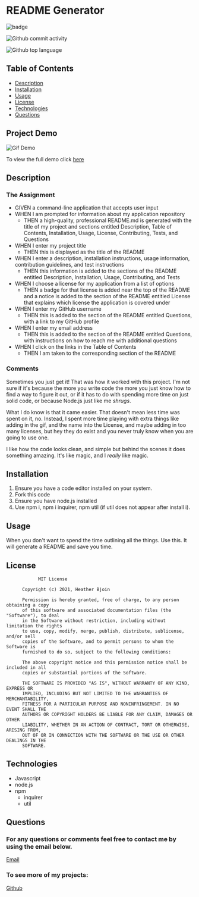 
  # README Generator

  ![badge](https://img.shields.io/static/v1?label=license&message=MIT&color=orange)

  ![Github commit activity](https://img.shields.io/github/commit-activity/m/HeatMarie/readmeGenerator?color=%235FCE3B&style=for-the-badge)

  ![Github top language](https://img.shields.io/github/languages/top/HeatMarie/readmeGenerator?color=%23AF630D&style=for-the-badge)

  ## Table of Contents
  * [Description](#description)
  * [Installation](#installation)
  * [Usage](#usage)
  * [License](#license)
  * [Technologies](#technologies)
  * [Questions](#questions)
  

  ## Project Demo
  
   ![Gif Demo](images/testdemo1.gif)

   To view the full demo click <a href="https://drive.google.com/file/d/1Nwq-gHmCZvtyDbDa4LOu20cdGuJU1oiB/view">here</a>

## Description
  
  ### The Assignment 
- GIVEN a command-line application that accepts user input
- WHEN I am prompted for information about my application repository
  * THEN a high-quality, professional README.md is generated with the title of my project and sections entitled Description, Table of Contents, Installation, Usage, License, Contributing, Tests, and Questions
- WHEN I enter my project title
  * THEN this is displayed as the title of the README
- WHEN I enter a description, installation instructions, usage information, contribution guidelines, and test instructions
  * THEN this information is added to the sections of the README entitled Description, Installation, Usage, Contributing, and Tests
- WHEN I choose a license for my application from a list of options
  * THEN a badge for that license is added near the top of the README and a notice is added to the section of the README entitled License that explains which license the application is covered under
- WHEN I enter my GitHub username
  * THEN this is added to the section of the README entitled Questions, with a link to my GitHub profile
- WHEN I enter my email address
  * THEN this is added to the section of the README entitled Questions, with instructions on how to reach me with additional questions
- WHEN I click on the links in the Table of Contents
  * THEN I am taken to the corresponding section of the README

### Comments

Sometimes you just get it! That was how it worked with this project. I'm not sure if it's because the more you write code the more you just know how to find a way to figure it out, or if it has to do with spending more time on just solid code, or because Node.js just like me *shrugs*. 

What I do know is that it came easier. That doesn't mean less time was spent on it, no. Instead, I spent more time playing with extra things like adding in the gif, and the name into the License, and maybe adding in too many licenses, but hey they do exist and you never truly know when you are going to use one. 

I like how the code looks clean, and simple but behind the scenes it does something amazing. It's like magic, and I *really* like magic.  

  ## Installation
 1. Ensure you have a code editor installed on your system. 
 2. Fork this code 
 3. Ensure you have node.js installed 
 4. Use npm i, npm i inquirer, npm util (if util does not appear after install i). 

  ## Usage
  When you don't want to spend the time outlining all the things. Use this. It will generate a README and save you time. 

  ## License
  
  
                MIT License

          Copyright (c) 2021, Heather Bjoin

          Permission is hereby granted, free of charge, to any person obtaining a copy
          of this software and associated documentation files (the "Software"), to deal
          in the Software without restriction, including without limitation the rights
          to use, copy, modify, merge, publish, distribute, sublicense, and/or sell
          copies of the Software, and to permit persons to whom the Software is
          furnished to do so, subject to the following conditions:

          The above copyright notice and this permission notice shall be included in all
          copies or substantial portions of the Software.

          THE SOFTWARE IS PROVIDED "AS IS", WITHOUT WARRANTY OF ANY KIND, EXPRESS OR
          IMPLIED, INCLUDING BUT NOT LIMITED TO THE WARRANTIES OF MERCHANTABILITY,
          FITNESS FOR A PARTICULAR PURPOSE AND NONINFRINGEMENT. IN NO EVENT SHALL THE
          AUTHORS OR COPYRIGHT HOLDERS BE LIABLE FOR ANY CLAIM, DAMAGES OR OTHER
          LIABILITY, WHETHER IN AN ACTION OF CONTRACT, TORT OR OTHERWISE, ARISING FROM,
          OUT OF OR IN CONNECTION WITH THE SOFTWARE OR THE USE OR OTHER DEALINGS IN THE
          SOFTWARE.
          
  ## Technologies
  * Javascript
  * node.js
  * npm
    - inquirer
    - util

  ## Questions
  ### For any questions or comments feel free to contact me by using the email below.
  
  <a href="mailto:h.m.bjoin@gmail.com">Email</a>

  ### To see more of my projects: 

  <a href="https://github.com/HeatMarie">Github</a>
  


